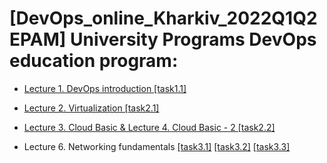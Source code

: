 # [DevOps_online_Kharkiv_2022Q1Q2 EPAM] University Programs DevOps education program:

+ [Lecture 1. DevOps introduction [task1.1]](https://github.com/vyurchenko1986/DevOps_online_Kharkiv_2022Q1Q2-/tree/main/m1/task1.1)

+ [Lecture 2. Virtualization [task2.1]](https://github.com/vyurchenko1986/DevOps_online_Kharkiv_2022Q1Q2-/blob/main/m2/task2.1)

+ [Lecture 3. Cloud Basic & Lecture 4. Cloud Basic - 2 [task2.2]](https://github.com/vyurchenko1986/DevOps_online_Kharkiv_2022Q1Q2-/tree/main/m2/task2.2)

+ Lecture 6. Networking fundamentals [[task3.1]](https://github.com/vyurchenko1986/DevOps_online_Kharkiv_2022Q1Q2-/tree/main/m3/task3.1) [[task3.2]](https://github.com/vyurchenko1986/DevOps_online_Kharkiv_2022Q1Q2-/tree/main/m3/task3.2)     [[task3.3]](https://github.com/vyurchenko1986/DevOps_online_Kharkiv_2022Q1Q2-/tree/main/m3/task3.3)